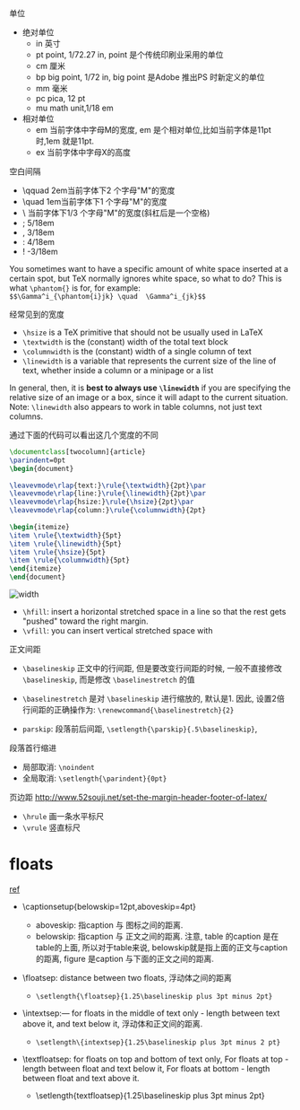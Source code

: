 单位

- 绝对单位  
	- in 英寸  
	- pt point, 1/72.27 in, point 是个传统印刷业采用的单位
	- cm 厘米  
	- bp big point, 1/72 in, big point 是Adobe 推出PS 时新定义的单位
	- mm 毫米  
	- pc pica, 12 pt   
	- mu math unit,1/18 em 
- 相对单位  
	- em 当前字体中字母M的宽度, em 是个相对单位,比如当前字体是11pt 时,1em 就是11pt.
	- ex 当前字体中字母X的高度

空白间隔

- \qquad  2em当前字体下2 个字母"M"的宽度
- \quad  1em当前字体下1 个字母"M"的宽度
- \ 当前字体下1/3 个字母"M"的宽度(斜杠后是一个空格)
- \; 5/18em
- \, 3/18em
- \: 4/18em
- \! -3/18em

You sometimes want to have a specific amount of white space inserted at a certain spot,
but TeX normally ignores white space, so what to do? This is what `\phantom{}` is for, for example:  
`$$\Gamma^i_{\phantom{i}jk} \quad  \Gamma^i_{jk}$$`

经常见到的宽度

- `\hsize` is a TeX primitive that should not be usually used in LaTeX
- `\textwidth` is the (constant) width of the total text block
- `\columnwidth` is the (constant) width of a single column of text
- `\linewidth` is a variable that represents the current size of the line of text, whether inside a column or a minipage or a list

In general, then, it is **best to always use `\linewidth`** if you are specifying the relative size of an image or a box, since it will adapt to the current situation.  
Note: `\linewidth` also appears to work in table columns, not just text columns. 

通过下面的代码可以看出这几个宽度的不同

```Latex
\documentclass[twocolumn]{article}
\parindent=0pt
\begin{document}
	
\leavevmode\rlap{text:}\rule{\textwidth}{2pt}\par
\leavevmode\rlap{line:}\rule{\linewidth}{2pt}\par
\leavevmode\rlap{hsize:}\rule{\hsize}{2pt}\par
\leavevmode\rlap{column:}\rule{\columnwidth}{2pt}
	
\begin{itemize}
\item \rule{\textwidth}{5pt}
\item \rule{\linewidth}{5pt}
\item \rule{\hsize}{5pt}
\item \rule{\columnwidth}{5pt}
\end{itemize}
\end{document}
```
![width](http://i.imgbox.com/8YWL2rG5.jpg)

- `\hfill`:  insert a horizontal stretched space in a line so that the rest gets "pushed" toward the right margin.  
- `\vfill`: you can insert vertical stretched space with 


正文间距

- `\baselineskip` 正文中的行间距, 但是要改变行间距的时候, 一般不直接修改`\baselineskip`, 而是修改 `\baselinestretch` 的值
- `\baselinestretch` 是对 `\baselineskip` 进行缩放的, 默认是1. 因此, 设置2倍行间距的正确操作为: `\renewcommand{\baselinestretch}{2}`

- `parskip`: 段落前后间距, `\setlength{\parskip}{.5\baselineskip}`, 

段落首行缩进

- 局部取消: `\noindent`
- 全局取消: `\setlength{\parindent}{0pt}`

页边距
http://www.52souji.net/set-the-margin-header-footer-of-latex/
 
- `\hrule` 画一条水平标尺
- `\vrule` 竖直标尺
 
# floats
[ref](http://techshangrila.blogspot.com/2014/01/reduce-space-around-floats-algorithm.html)

- \captionsetup{belowskip=12pt,aboveskip=4pt}
	- aboveskip: 指caption 与 图标之间的距离.
	- belowskip: 指caption 与 正文之间的距离.
		注意, table 的caption 是在table的上面, 所以对于table来说, belowskip就是指上面的正文与caption的距离, figure 是caption 与下面的正文之间的距离.

- \floatsep: distance between two floats, 浮动体之间的距离
	- `\setlength{\floatsep}{1.25\baselineskip plus 3pt minus 2pt}`
- \intextsep:— for floats in the middle of text only - length between text above it, and text below it, 浮动体和正文间的距离.
	- `\setlength\{intextsep}{1.25\baselineskip plus 3pt minus 2 pt}`
- \textfloatsep: for floats on top and bottom of text only,
	For floats at top - length between float and text below it,
	For floats at bottom - length between float and text above it.
	- \setlength\{textfloatsep}{1.25\baselineskip plus 3pt minus 2pt}
 
